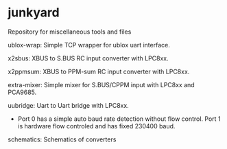 # junkyard
Repository for miscellaneous tools and files

ublox-wrap: Simple TCP wrapper for ublox uart interface.

x2sbus: XBUS to S.BUS RC input converter with LPC8xx.

x2ppmsum: XBUS to PPM-sum RC input converter with LPC8xx.

extra-mixer: Simple mixer for S.BUS/CPPM input with LPC8xx and PCA9685.

uubridge: Uart to Uart bridge with LPC8xx.

 * Port 0 has a simple auto baud rate detection without flow control.  Port 1 is hardware flow controled and has fixed 230400 baud.

schematics: Schematics of converters

